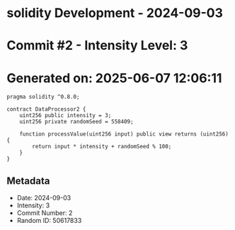 ﻿# solidity Development - 2024-09-03
# Commit #2 - Intensity Level: 3
# Generated on: 2025-06-07 12:06:11
```solidity
pragma solidity ^0.8.0;

contract DataProcessor2 {
    uint256 public intensity = 3;
    uint256 private randomSeed = 558409;

    function processValue(uint256 input) public view returns (uint256) {
        return input * intensity + randomSeed % 100;
    }
}
```
## Metadata
- Date: 2024-09-03
- Intensity: 3
- Commit Number: 2
- Random ID: 50617833
